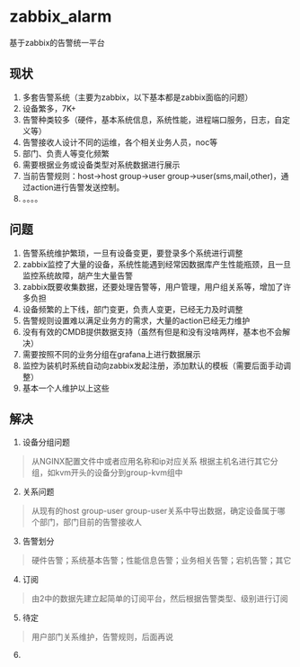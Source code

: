 # zabbix_alarm
 基于zabbix的告警统一平台

## 现状
1. 多套告警系统（主要为zabbix，以下基本都是zabbix面临的问题）
2. 设备繁多，7K+
3. 告警种类较多（硬件，基本系统信息，系统性能，进程端口服务，日志，自定义等）
4. 告警接收人设计不同的运维，各个相关业务人员，noc等
5. 部门、负责人等变化频繁
6. 需要根据业务或设备类型对系统数据进行展示
7. 当前告警规则：host->host group->user group->user(sms,mail,other)，通过action进行告警发送控制。 
8. 。。。。


## 问题
1. 告警系统维护繁琐，一旦有设备变更，要登录多个系统进行调整
2. zabbix监控了大量的设备，系统性能遇到经常因数据库产生性能瓶颈，且一旦监控系统故障，胡产生大量告警
3. zabbix既要收集数据，还要处理告警等，用户管理，用户组关系等，增加了许多负担
4. 设备频繁的上下线，部门变更，负责人变更，已经无力及时调整
5. 告警规则设置难以满足业务方的需求，大量的action已经无力维护
6. 没有有效的CMDB提供数据支持（虽然有但是和没有没啥两样，基本也不会解决）
7. 需要按照不同的业务分组在grafana上进行数据展示
8. 监控为装机时系统自动向zabbix发起注册，添加默认的模板（需要后面手动调整）
9. 基本一个人维护以上这些

## 解决
1. 设备分组问题
> 从NGINX配置文件中或者应用名称和ip对应关系
> 根据主机名进行其它分组，如kvm开头的设备分到group-kvm组中

2. 关系问题
> 从现有的host group-user group-user关系中导出数据，确定设备属于哪个部门，部门目前的告警接收人

3. 告警划分
> 硬件告警；系统基本告警；性能信息告警；业务相关告警；宕机告警；其它

4. 订阅
> 由2中的数据先建立起简单的订阅平台，然后根据告警类型、级别进行订阅

5. 待定
> 用户部门关系维护，告警规则，后面再说

6. 



